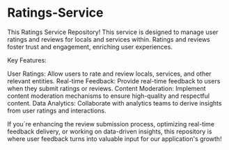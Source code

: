 # Ratings-Service
This Ratings Service Repository! This service is designed to manage user ratings and reviews for locals and services within. Ratings and reviews foster trust and engagement, enriching user experiences.


Key Features:

User Ratings: Allow users to rate and review locals, services, and other relevant entities.
Real-time Feedback: Provide real-time feedback to users when they submit ratings or reviews.
Content Moderation: Implement content moderation mechanisms to ensure high-quality and respectful content.
Data Analytics: Collaborate with analytics teams to derive insights from user ratings and interactions.

If you´re enhancing the review submission process, optimizing real-time feedback delivery, or working on data-driven insights, this repository is where user feedback turns into valuable input for our application's growth!

